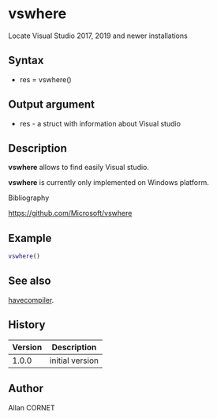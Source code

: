 

# vswhere

Locate Visual Studio 2017, 2019 and newer installations

## Syntax

- res = vswhere()

## Output argument

 - res - a struct with information about Visual studio

## Description


  <p><b>vswhere</b> allows to find easily Visual studio.</p>
  <p><b>vswhere</b> is currently only implemented on Windows platform.</p>


Bibliography

https://github.com/Microsoft/vswhere

## Example

```matlab
vswhere()
```

## See also

[havecompiler](havecompiler.md).
## History

|Version|Description|
|------|------|
|1.0.0|initial version|


## Author

Allan CORNET



